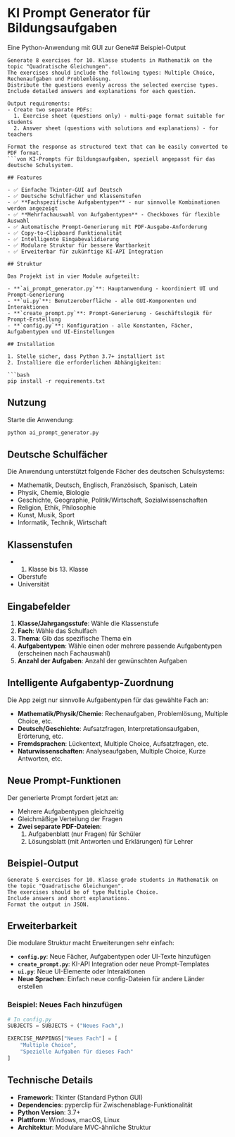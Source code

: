 # KI Prompt Generator für Bildungsaufgaben

Eine Python-Anwendung mit GUI zur Gene## Beispiel-Output

````
Generate 8 exercises for 10. Klasse students in Mathematik on the topic "Quadratische Gleichungen".
The exercises should include the following types: Multiple Choice, Rechenaufgaben und Problemlösung.
Distribute the questions evenly across the selected exercise types.
Include detailed answers and explanations for each question.

Output requirements:
- Create two separate PDFs:
  1. Exercise sheet (questions only) - multi-page format suitable for students
  2. Answer sheet (questions with solutions and explanations) - for teachers

Format the response as structured text that can be easily converted to PDF format.
```von KI-Prompts für Bildungsaufgaben, speziell angepasst für das deutsche Schulsystem.

## Features

- ✅ Einfache Tkinter-GUI auf Deutsch
- ✅ Deutsche Schulfächer und Klassenstufen
- ✅ **Fachspezifische Aufgabentypen** - nur sinnvolle Kombinationen werden angezeigt
- ✅ **Mehrfachauswahl von Aufgabentypen** - Checkboxes für flexible Auswahl
- ✅ Automatische Prompt-Generierung mit PDF-Ausgabe-Anforderung
- ✅ Copy-to-Clipboard Funktionalität
- ✅ Intelligente Eingabevalidierung
- ✅ Modulare Struktur für bessere Wartbarkeit
- ✅ Erweiterbar für zukünftige KI-API Integration

## Struktur

Das Projekt ist in vier Module aufgeteilt:

- **`ai_prompt_generator.py`**: Hauptanwendung - koordiniert UI und Prompt-Generierung
- **`ui.py`**: Benutzeroberfläche - alle GUI-Komponenten und Interaktionen
- **`create_prompt.py`**: Prompt-Generierung - Geschäftslogik für Prompt-Erstellung
- **`config.py`**: Konfiguration - alle Konstanten, Fächer, Aufgabentypen und UI-Einstellungen

## Installation

1. Stelle sicher, dass Python 3.7+ installiert ist
2. Installiere die erforderlichen Abhängigkeiten:

```bash
pip install -r requirements.txt
````

## Nutzung

Starte die Anwendung:

```bash
python ai_prompt_generator.py
```

## Deutsche Schulfächer

Die Anwendung unterstützt folgende Fächer des deutschen Schulsystems:

- Mathematik, Deutsch, Englisch, Französisch, Spanisch, Latein
- Physik, Chemie, Biologie
- Geschichte, Geographie, Politik/Wirtschaft, Sozialwissenschaften
- Religion, Ethik, Philosophie
- Kunst, Musik, Sport
- Informatik, Technik, Wirtschaft

## Klassenstufen

- 1. Klasse bis 13. Klasse
- Oberstufe
- Universität

## Eingabefelder

1. **Klasse/Jahrgangsstufe**: Wähle die Klassenstufe
2. **Fach**: Wähle das Schulfach
3. **Thema**: Gib das spezifische Thema ein
4. **Aufgabentypen**: Wähle einen oder mehrere passende Aufgabentypen (erscheinen nach Fachauswahl)
5. **Anzahl der Aufgaben**: Anzahl der gewünschten Aufgaben

## Intelligente Aufgabentyp-Zuordnung

Die App zeigt nur sinnvolle Aufgabentypen für das gewählte Fach an:

- **Mathematik/Physik/Chemie**: Rechenaufgaben, Problemlösung, Multiple Choice, etc.
- **Deutsch/Geschichte**: Aufsatzfragen, Interpretationsaufgaben, Erörterung, etc.
- **Fremdsprachen**: Lückentext, Multiple Choice, Aufsatzfragen, etc.
- **Naturwissenschaften**: Analyseaufgaben, Multiple Choice, Kurze Antworten, etc.

## Neue Prompt-Funktionen

Der generierte Prompt fordert jetzt an:

- Mehrere Aufgabentypen gleichzeitig
- Gleichmäßige Verteilung der Fragen
- **Zwei separate PDF-Dateien**:
  1. Aufgabenblatt (nur Fragen) für Schüler
  2. Lösungsblatt (mit Antworten und Erklärungen) für Lehrer

## Beispiel-Output

```
Generate 5 exercises for 10. Klasse grade students in Mathematik on the topic "Quadratische Gleichungen".
The exercises should be of type Multiple Choice.
Include answers and short explanations.
Format the output in JSON.
```

## Erweiterbarkeit

Die modulare Struktur macht Erweiterungen sehr einfach:

- **`config.py`**: Neue Fächer, Aufgabentypen oder UI-Texte hinzufügen
- **`create_prompt.py`**: KI-API Integration oder neue Prompt-Templates
- **`ui.py`**: Neue UI-Elemente oder Interaktionen
- **Neue Sprachen**: Einfach neue config-Dateien für andere Länder erstellen

### Beispiel: Neues Fach hinzufügen

```python
# In config.py
SUBJECTS = SUBJECTS + ("Neues Fach",)

EXERCISE_MAPPINGS["Neues Fach"] = [
    "Multiple Choice",
    "Spezielle Aufgaben für dieses Fach"
]
```

## Technische Details

- **Framework**: Tkinter (Standard Python GUI)
- **Dependencies**: pyperclip für Zwischenablage-Funktionalität
- **Python Version**: 3.7+
- **Plattform**: Windows, macOS, Linux
- **Architektur**: Modulare MVC-ähnliche Struktur
